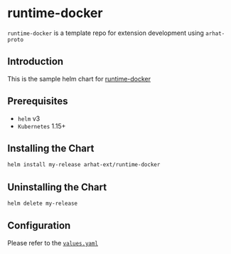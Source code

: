# runtime-docker

`runtime-docker` is a template repo for extension development using `arhat-proto`

## Introduction

This is the sample helm chart for [runtime-docker](https://github.com/arhat-ext/runtime-docker)

## Prerequisites

- `helm` v3
- `Kubernetes` 1.15+

## Installing the Chart

```bash
helm install my-release arhat-ext/runtime-docker
```

## Uninstalling the Chart

```bash
helm delete my-release
```

## Configuration

Please refer to the [`values.yaml`](https://github.com/arhat-ext/runtime-docker/blob/master/cicd/deploy/charts/runtime-docker/values.yaml)
